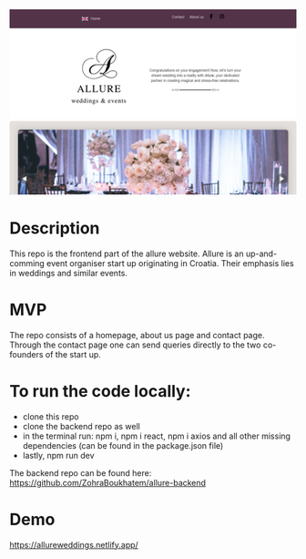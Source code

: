 <img src="./public/capture.png" alt="website capture"/>

# Description

This repo is the frontend part of the allure website.
Allure is an up-and-comming event organiser start up originating in Croatia. Their emphasis lies in weddings and similar events.

# MVP
The repo consists of a homepage, about us page and contact page. Through the contact page one can send queries directly to the two co-founders of the start up.


# To run the code locally:
- clone this repo
- clone the backend repo as well
- in the terminal run: npm i, npm i react, npm i axios and all other missing dependencies (can be found in the package.json file)
- lastly, npm run dev 


The backend repo can be found here:
https://github.com/ZohraBoukhatem/allure-backend 

# Demo
https://allureweddings.netlify.app/
